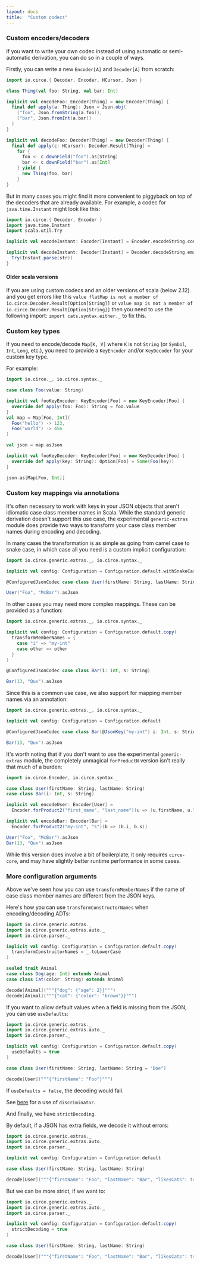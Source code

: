 ```yaml
---
layout: docs
title:  "Custom codecs"
---
```


### Custom encoders/decoders

If you want to write your own codec instead of using automatic or semi-automatic derivation, you can do so in a couple of ways.

Firstly, you can write a new `Encoder[A]` and `Decoder[A]` from scratch:

```scala mdoc
import io.circe.{ Decoder, Encoder, HCursor, Json }

class Thing(val foo: String, val bar: Int)

implicit val encodeFoo: Encoder[Thing] = new Encoder[Thing] {
  final def apply(a: Thing): Json = Json.obj(
    ("foo", Json.fromString(a.foo)),
    ("bar", Json.fromInt(a.bar))
  )
}

implicit val decodeFoo: Decoder[Thing] = new Decoder[Thing] {
  final def apply(c: HCursor): Decoder.Result[Thing] =
    for {
      foo <- c.downField("foo").as[String]
      bar <- c.downField("bar").as[Int]
    } yield {
      new Thing(foo, bar)
    }
}
```

But in many cases you might find it more convenient to piggyback on top of the decoders that are
already available. For example, a codec for `java.time.Instant` might look like this:

```scala mdoc
import io.circe.{ Decoder, Encoder }
import java.time.Instant
import scala.util.Try

implicit val encodeInstant: Encoder[Instant] = Encoder.encodeString.contramap[Instant](_.toString)

implicit val decodeInstant: Decoder[Instant] = Decoder.decodeString.emapTry { str =>
  Try(Instant.parse(str))
}
```

#### Older scala versions

If you are using custom codecs and an older versions of scala (below 2.12) and you get errors like 
this `value flatMap is not a member of io.circe.Decoder.Result[Option[String]]` or 
`value map is not a member of io.circe.Decoder.Result[Option[String]]` then you need to use the 
following import: `import cats.syntax.either._` to fix this.

### Custom key types

If you need to encode/decode `Map[K, V]` where `K` is not `String` (or `Symbol`, `Int`, `Long`, etc.),
you need to provide a `KeyEncoder` and/or `KeyDecoder` for your custom key type.

For example:

```scala mdoc
import io.circe._, io.circe.syntax._

case class Foo(value: String)

implicit val fooKeyEncoder: KeyEncoder[Foo] = new KeyEncoder[Foo] {
  override def apply(foo: Foo): String = foo.value
}
val map = Map[Foo, Int](
  Foo("hello") -> 123,
  Foo("world") -> 456
)

val json = map.asJson

implicit val fooKeyDecoder: KeyDecoder[Foo] = new KeyDecoder[Foo] {
  override def apply(key: String): Option[Foo] = Some(Foo(key))
}

json.as[Map[Foo, Int]]
```

### Custom key mappings via annotations

It's often necessary to work with keys in your JSON objects that aren't idiomatic case class member
names in Scala. While the standard generic derivation doesn't support this use case, the
experimental `generic-extras` module does provide two ways to transform your case class member
names during encoding and decoding.

In many cases the transformation is as simple as going from camel case to snake case, in which case
all you need is a custom implicit configuration:

```scala mdoc
import io.circe.generic.extras._, io.circe.syntax._

implicit val config: Configuration = Configuration.default.withSnakeCaseMemberNames

@ConfiguredJsonCodec case class User(firstName: String, lastName: String)

User("Foo", "McBar").asJson
```

In other cases you may need more complex mappings. These can be provided as a function:

```scala mdoc:reset
import io.circe.generic.extras._, io.circe.syntax._

implicit val config: Configuration = Configuration.default.copy(
  transformMemberNames = {
    case "i" => "my-int"
    case other => other
  }
)

@ConfiguredJsonCodec case class Bar(i: Int, s: String)

Bar(13, "Qux").asJson
```

Since this is a common use case, we also support for mapping member names via an annotation:

```scala mdoc:reset
import io.circe.generic.extras._, io.circe.syntax._

implicit val config: Configuration = Configuration.default

@ConfiguredJsonCodec case class Bar(@JsonKey("my-int") i: Int, s: String)

Bar(13, "Qux").asJson
```

It's worth noting that if you don't want to use the experimental `generic-extras` module, the
completely unmagical `forProductN` version isn't really that much of a burden:

```scala mdoc:reset
import io.circe.Encoder, io.circe.syntax._

case class User(firstName: String, lastName: String)
case class Bar(i: Int, s: String)

implicit val encodeUser: Encoder[User] =
  Encoder.forProduct2("first_name", "last_name")(u => (u.firstName, u.lastName))

implicit val encodeBar: Encoder[Bar] =
  Encoder.forProduct2("my-int", "s")(b => (b.i, b.s))

User("Foo", "McBar").asJson
Bar(13, "Qux").asJson
```


While this version does involve a bit of boilerplate, it only requires `circe-core`, and may have slightly better runtime performance in some cases.

### More configuration arguments

Above we've seen how you can use `transformMemberNames` if the name of case class member names are different from the JSON keys.

Here's how you can use `transformConstructorNames` when encoding/decoding ADTs:

```scala mdoc:reset
import io.circe.generic.extras._
import io.circe.generic.extras.auto._
import io.circe.parser._

implicit val config: Configuration = Configuration.default.copy(
  transformConstructorNames = _.toLowerCase
)

sealed trait Animal
case class Dog(age: Int) extends Animal
case class Cat(color: String) extends Animal

decode[Animal]("""{"dog": {"age": 2}}""")
decode[Animal]("""{"cat": {"color": "brown"}}""")
```

If you want to allow default values when a field is missing from the JSON, you can use `useDefaults`:

```scala mdoc:reset
import io.circe.generic.extras._
import io.circe.generic.extras.auto._
import io.circe.parser._

implicit val config: Configuration = Configuration.default.copy(
  useDefaults = true
)

case class User(firstName: String, lastName: String = "Doe")

decode[User]("""{"firstName": "Foo"}""")
```

If `useDefaults = false`, the decoding would fail.

See [here](https://circe.github.io/circe/codecs/adt.html#the-future) for a use of `discriminator`.

And finally, we have `strictDecoding`.

By default, if a JSON has extra fields, we decode it without errors:

```scala mdoc:reset
import io.circe.generic.extras._
import io.circe.generic.extras.auto._
import io.circe.parser._

implicit val config: Configuration = Configuration.default

case class User(firstName: String, lastName: String)

decode[User]("""{"firstName": "Foo", "lastName": "Bar", "likesCats": true}""")
```

But we can be more strict, if we want to:

```scala mdoc:reset
import io.circe.generic.extras._
import io.circe.generic.extras.auto._
import io.circe.parser._

implicit val config: Configuration = Configuration.default.copy(
  strictDecoding = true
)

case class User(firstName: String, lastName: String)

decode[User]("""{"firstName": "Foo", "lastName": "Bar", "likesCats": true}""")
```
